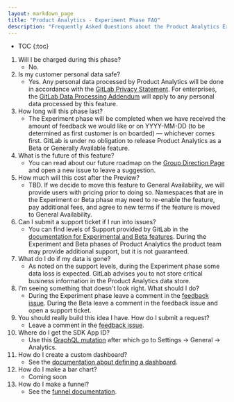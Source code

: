 ```yaml
---
layout: markdown_page
title: "Product Analytics - Experiment Phase FAQ"
description: "Frequently Asked Questions about the Product Analytics Experiment Program"
---
```


- TOC
{:toc}

1. Will I be charged during this phase?
   - No.
1. Is my customer personal data safe?
   - Yes. Any personal data processed by Product Analytics will be done in accordance with the [GitLab Privacy Statement](https://about.gitlab.com/privacy/). For enterprises, the [GitLab Data Processing Addendum](https://about.gitlab.com/handbook/legal/data-processing-agreement/) will apply to any personal data processed by this feature.
1. How long will this phase last?
   - The Experiment phase will be completed when we have received the amount of feedback we would like or on YYYY-MM-DD (to be determined as first customer is on boarded) — whichever comes first. GitLab is under no obligation to release Product Analytics as a Beta or Generally Available feature.
1. What is the future of this feature?
   - You can read about our future roadmap on the [Group Direction Page](https://about.gitlab.com/direction/analytics/product-analytics/) and open a new issue to leave a suggestion.
1. How much will this cost after the Preview?
   - TBD. If we decide to move this feature to General Availability, we will provide users with pricing prior to doing so. Namespaces that are in the Experiment or Beta phase may need to re-enable the feature, pay additional fees, and agree to new terms if the feature is moved to General Availability.
1. Can I submit a support ticket if I run into issues?
    - You can find levels of Support provided by GitLab in the [documentation for Experimental and Beta features](https://docs.gitlab.com/ee/policy/experiment-beta-support.html). During the Experiment and Beta phases of Product Analytics the product team may provide additional support, but it is not guaranteed.
1. What do I do if my data is gone?
    - As noted on the support levels, during the Experiment phase some data loss is expected. GitLab advises you to not store critical business information in the Product Analytics data store.
1. I'm seeing something that doesn't look right. What should I do?
    - During the Experiment phase leave a comment in the [feedback issue](https://gitlab.com/gitlab-org/gitlab/-/issues/391970). During the Beta leave a comment in the feedback issue and open a support ticket.
1. You should really build this idea I have. How do I submit a request?
    - Leave a comment in the [feedback issue](https://gitlab.com/gitlab-org/gitlab/-/issues/391970).
1. Where do I get the SDK App ID?
    - Use this [GraphQL mutation](https://docs.gitlab.com/ee/api/graphql/reference/#mutationprojectinitializeproductanalytics) after which go to Settings -> General -> Analytics.
1. How do I create a custom dashboard?
    - See the [documentation about defining a dashboard](https://docs.gitlab.com/ee/user/product_analytics/#define-a-dashboard).
1. How do I make a bar chart?
     - Coming soon
1. How do I make a funnel?
    - See the [funnel documentation](https://docs.gitlab.com/ee/user/product_analytics/#funnel-analysis).